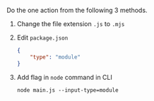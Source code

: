 Do the one action from the following 3 methods.

1. Change the file extension `.js` to `.mjs`
2. Edit `package.json`
    
    ```json
    {
    	"type": "module"
    }
    ```
    
3. Add flag in `node` command in CLI
    
    ```
    node main.js --input-type=module
    ```
